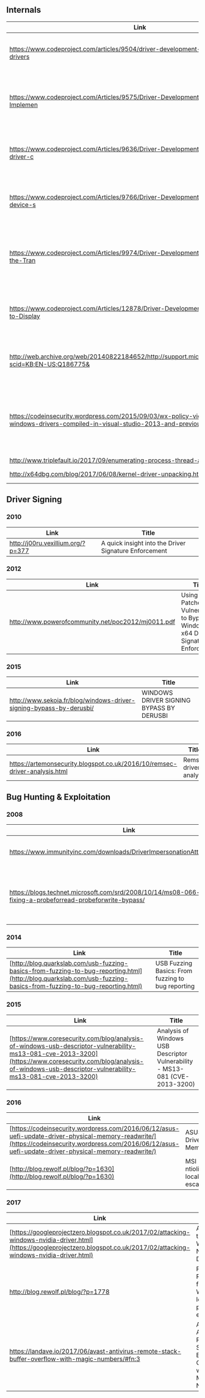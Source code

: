 ## Internals
| Link                                                                                       | Title                                              |
|--------------------------------------------------------------------------------------------|----------------------------------------------------|
| https://www.codeproject.com/articles/9504/driver-development-part-introduction-to-drivers  | Driver Development Part 1: Introduction to Drivers |  
| https://www.codeproject.com/Articles/9575/Driver-Development-Part-Introduction-to-Implemen | Driver Development Part 2: Introduction to Implementing IOCTLs |  
| https://www.codeproject.com/Articles/9636/Driver-Development-Part-Introduction-to-driver-c | Driver Development Part 3: Introduction to driver contexts |  
| https://www.codeproject.com/Articles/9766/Driver-Development-Part-Introduction-to-device-s | Driver Development Part 4: Introduction to device stacks |  
| https://www.codeproject.com/Articles/9974/Driver-Development-Part-Introduction-to-the-Tran | Driver Development Part 5: Introduction to the Transport Device Interface |  
| https://www.codeproject.com/Articles/12878/Driver-Development-Part-Introduction-to-Display | Driver Development Part 6: Introduction to Display Drivers |  
| http://web.archive.org/web/20140822184652/http://support.microsoft.com/default.aspx?scid=KB;EN-US;Q186775& | Tips for Windows NT Driver Developers -- Things to Avoid |  
| https://codeinsecurity.wordpress.com/2015/09/03/wx-policy-violation-affecting-all-windows-drivers-compiled-in-visual-studio-2013-and-previous/ | W^X policy violation affecting all Windows drivers compiled in Visual Studio 2013 and previous |  
| http://www.triplefault.io/2017/09/enumerating-process-thread-and-image.html |  |
| http://x64dbg.com/blog/2017/06/08/kernel-driver-unpacking.html | Kernel driver unpacking |

## Driver Signing
### 2010
| Link                                                                                       | Title                                              |
|--------------------------------------------------------------------------------------------|----------------------------------------------------|
| http://j00ru.vexillium.org/?p=377 | A quick insight into the Driver Signature Enforcement |

### 2012 
| Link                                                                                       | Title                                              |
|--------------------------------------------------------------------------------------------|----------------------------------------------------|
| http://www.powerofcommunity.net/poc2012/mj0011.pdf | Using a Patched Vulnerability to Bypass Windows 8 x64 Driver Signature Enforcement |  
### 2015
| Link                                                                                       | Title                                              |
|--------------------------------------------------------------------------------------------|----------------------------------------------------|
| http://www.sekoia.fr/blog/windows-driver-signing-bypass-by-derusbi/ | WINDOWS DRIVER SIGNING BYPASS BY DERUSBI |
### 2016
| Link                                                                                       | Title                                              |
|--------------------------------------------------------------------------------------------|----------------------------------------------------|
| https://artemonsecurity.blogspot.co.uk/2016/10/remsec-driver-analysis.html | Remsec driver analysis |

## Bug Hunting & Exploitation

### 2008
| Link                                                                                       | Title                                              |
|--------------------------------------------------------------------------------------------|----------------------------------------------------|
| https://www.immunityinc.com/downloads/DriverImpersonationAttack_i2omgmt.pdf | I2OMGMT Driver Impersonation Attack |  
| https://blogs.technet.microsoft.com/srd/2008/10/14/ms08-066-catching-and-fixing-a-probeforread-probeforwrite-bypass/ | MS08-066 : Catching and fixing a ProbeForRead / ProbeForWrite bypass |
### 2014
| Link                                                                                       | Title                                              |
|--------------------------------------------------------------------------------------------|----------------------------------------------------|
| [http://blog.quarkslab.com/usb-fuzzing-basics-from-fuzzing-to-bug-reporting.html](http://blog.quarkslab.com/usb-fuzzing-basics-from-fuzzing-to-bug-reporting.html) | USB Fuzzing Basics: From fuzzing to bug reporting |

### 2015 
| Link                                                                                       | Title                                              |
|--------------------------------------------------------------------------------------------|----------------------------------------------------|
| [https://www.coresecurity.com/blog/analysis-of-windows-usb-descriptor-vulnerability-ms13-081-cve-2013-3200](https://www.coresecurity.com/blog/analysis-of-windows-usb-descriptor-vulnerability-ms13-081-cve-2013-3200) | Analysis of Windows USB Descriptor Vulnerability - MS13-081 (CVE-2013-3200) |

### 2016
| Link                                                                                       | Title                                              |
|--------------------------------------------------------------------------------------------|----------------------------------------------------|
| [https://codeinsecurity.wordpress.com/2016/06/12/asus-uefi-update-driver-physical-memory-readwrite/](https://codeinsecurity.wordpress.com/2016/06/12/asus-uefi-update-driver-physical-memory-readwrite/) | ASUS UEFI Update Driver Physical Memory Read/Write |  
| [http://blog.rewolf.pl/blog/?p=1630](http://blog.rewolf.pl/blog/?p=1630) | MSI ntiolib.sys/winio.sys local privilege escalation |  

### 2017
| Link                                                                                       | Title                                              |
|--------------------------------------------------------------------------------------------|----------------------------------------------------|
| [https://googleprojectzero.blogspot.co.uk/2017/02/attacking-windows-nvidia-driver.html](https://googleprojectzero.blogspot.co.uk/2017/02/attacking-windows-nvidia-driver.html) 	| Attacking the Windows NVIDIA Driver |
| http://blog.rewolf.pl/blog/?p=1778 | PCAUSA Rawether for Windows local privilege escalation |
| https://landave.io/2017/06/avast-antivirus-remote-stack-buffer-overflow-with-magic-numbers/#fn:3 | Avast Antivirus: Remote Stack Buffer Overflow with Magic Numbers |